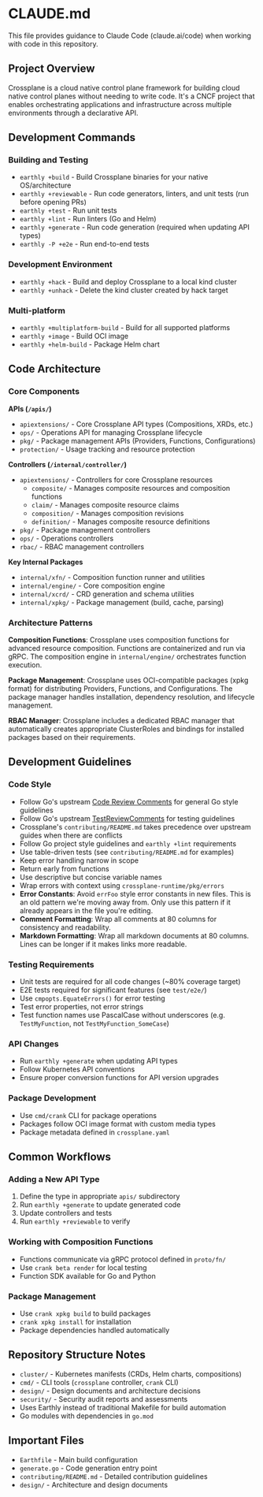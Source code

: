 # CLAUDE.md

This file provides guidance to Claude Code (claude.ai/code) when working with
code in this repository.

## Project Overview

Crossplane is a cloud native control plane framework for building cloud native
control planes without needing to write code. It's a CNCF project that enables
orchestrating applications and infrastructure across multiple environments
through a declarative API.

## Development Commands

### Building and Testing
- `earthly +build` - Build Crossplane binaries for your native OS/architecture
- `earthly +reviewable` - Run code generators, linters, and unit tests (run
  before opening PRs)
- `earthly +test` - Run unit tests
- `earthly +lint` - Run linters (Go and Helm)
- `earthly +generate` - Run code generation (required when updating API types)
- `earthly -P +e2e` - Run end-to-end tests

### Development Environment
- `earthly +hack` - Build and deploy Crossplane to a local kind cluster
- `earthly +unhack` - Delete the kind cluster created by hack target

### Multi-platform
- `earthly +multiplatform-build` - Build for all supported platforms
- `earthly +image` - Build OCI image
- `earthly +helm-build` - Package Helm chart

## Code Architecture

### Core Components

**APIs (`/apis/`)**
- `apiextensions/` - Core Crossplane API types (Compositions, XRDs, etc.)
- `ops/` - Operations API for managing Crossplane lifecycle
- `pkg/` - Package management APIs (Providers, Functions, Configurations)
- `protection/` - Usage tracking and resource protection

**Controllers (`/internal/controller/`)**
- `apiextensions/` - Controllers for core Crossplane resources
  - `composite/` - Manages composite resources and composition functions
  - `claim/` - Manages composite resource claims
  - `composition/` - Manages composition revisions
  - `definition/` - Manages composite resource definitions
- `pkg/` - Package management controllers
- `ops/` - Operations controllers
- `rbac/` - RBAC management controllers

**Key Internal Packages**
- `internal/xfn/` - Composition function runner and utilities
- `internal/engine/` - Core composition engine
- `internal/xcrd/` - CRD generation and schema utilities
- `internal/xpkg/` - Package management (build, cache, parsing)

### Architecture Patterns

**Composition Functions**: Crossplane uses composition functions for advanced
resource composition. Functions are containerized and run via gRPC. The
composition engine in `internal/engine/` orchestrates function execution.

**Package Management**: Crossplane uses OCI-compatible packages (xpkg format)
for distributing Providers, Functions, and Configurations. The package manager
handles installation, dependency resolution, and lifecycle management.

**RBAC Manager**: Crossplane includes a dedicated RBAC manager that
automatically creates appropriate ClusterRoles and bindings for installed
packages based on their requirements.

## Development Guidelines

### Code Style
- Follow Go's upstream [Code Review Comments](https://go.dev/wiki/CodeReviewComments) for general Go style guidelines
- Follow Go's upstream [TestReviewComments](https://go.dev/wiki/TestReviewComments) for testing guidelines
- Crossplane's `contributing/README.md` takes precedence over upstream guides when there are conflicts
- Follow Go project style guidelines and `earthly +lint` requirements
- Use table-driven tests (see `contributing/README.md` for examples)
- Keep error handling narrow in scope
- Return early from functions
- Use descriptive but concise variable names
- Wrap errors with context using `crossplane-runtime/pkg/errors`
- **Error Constants**: Avoid `errFoo` style error constants in new files. This is an old pattern we're moving away from. Only use this pattern if it already appears in the file you're editing.
- **Comment Formatting**: Wrap all comments at 80 columns for consistency and
  readability.
- **Markdown Formatting**: Wrap all markdown documents at 80 columns. Lines
  can be longer if it makes links more readable.

### Testing Requirements
- Unit tests are required for all code changes (~80% coverage target)
- E2E tests required for significant features (see `test/e2e/`)
- Use `cmpopts.EquateErrors()` for error testing
- Test error properties, not error strings
- Test function names use PascalCase without underscores (e.g. `TestMyFunction`,
  not `TestMyFunction_SomeCase`)

### API Changes
- Run `earthly +generate` when updating API types
- Follow Kubernetes API conventions
- Ensure proper conversion functions for API version upgrades

### Package Development
- Use `cmd/crank` CLI for package operations
- Packages follow OCI image format with custom media types
- Package metadata defined in `crossplane.yaml`

## Common Workflows

### Adding a New API Type
1. Define the type in appropriate `apis/` subdirectory
2. Run `earthly +generate` to update generated code
3. Update controllers and tests
4. Run `earthly +reviewable` to verify

### Working with Composition Functions
- Functions communicate via gRPC protocol defined in `proto/fn/`
- Use `crank beta render` for local testing
- Function SDK available for Go and Python

### Package Management
- Use `crank xpkg build` to build packages
- `crank xpkg install` for installation
- Package dependencies handled automatically

## Repository Structure Notes

- `cluster/` - Kubernetes manifests (CRDs, Helm charts, compositions)
- `cmd/` - CLI tools (`crossplane` controller, `crank` CLI)
- `design/` - Design documents and architecture decisions
- `security/` - Security audit reports and assessments
- Uses Earthly instead of traditional Makefile for build automation
- Go modules with dependencies in `go.mod`

## Important Files

- `Earthfile` - Main build configuration
- `generate.go` - Code generation entry point
- `contributing/README.md` - Detailed contribution guidelines
- `design/` - Architecture and design documents